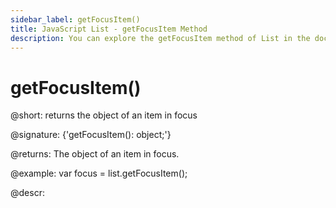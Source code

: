 ```yaml
---
sidebar_label: getFocusItem()
title: JavaScript List - getFocusItem Method 
description: You can explore the getFocusItem method of List in the documentation of the DHTMLX JavaScript UI library. Browse developer guides and API reference, try out code examples and live demos, and download a free 30-day evaluation version of DHTMLX Suite 7.
---
```


# getFocusItem()

@short: returns the object of an item in focus

@signature: {'getFocusItem(): object;'}

@returns:
The object of an item in focus.

@example:
var focus = list.getFocusItem();

@descr:
